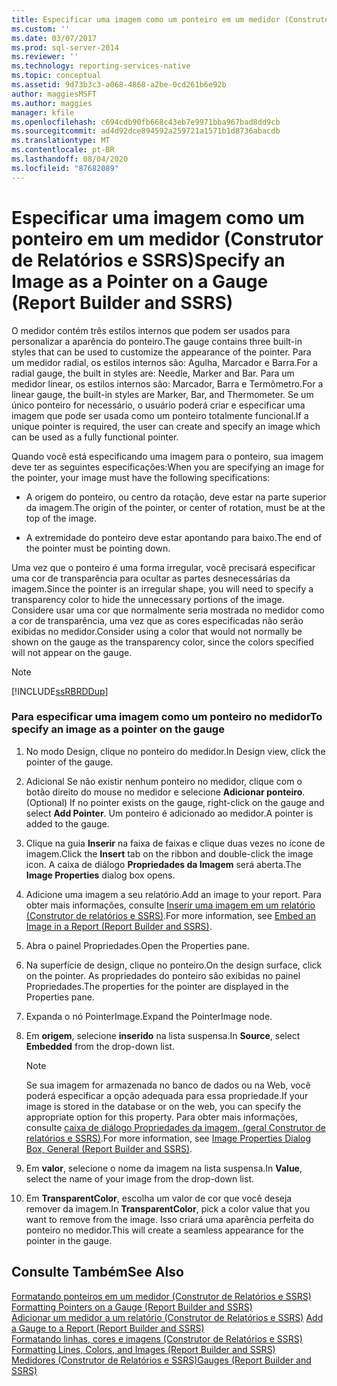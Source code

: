 ```yaml
---
title: Especificar uma imagem como um ponteiro em um medidor (Construtor de Relatórios e SSRS) | Microsoft Docs
ms.custom: ''
ms.date: 03/07/2017
ms.prod: sql-server-2014
ms.reviewer: ''
ms.technology: reporting-services-native
ms.topic: conceptual
ms.assetid: 9d73b3c3-a068-4868-a2be-0cd261b6e92b
author: maggiesMSFT
ms.author: maggies
manager: kfile
ms.openlocfilehash: c694cdb90fb668c43eb7e9971bba967bad8dd9cb
ms.sourcegitcommit: ad4d92dce894592a259721a1571b1d8736abacdb
ms.translationtype: MT
ms.contentlocale: pt-BR
ms.lasthandoff: 08/04/2020
ms.locfileid: "87682089"
---
```

# <a name="specify-an-image-as-a-pointer-on-a-gauge-report-builder-and-ssrs"></a><span data-ttu-id="adada-102">Especificar uma imagem como um ponteiro em um medidor (Construtor de Relatórios e SSRS)</span><span class="sxs-lookup"><span data-stu-id="adada-102">Specify an Image as a Pointer on a Gauge (Report Builder and SSRS)</span></span>
  <span data-ttu-id="adada-103">O medidor contém três estilos internos que podem ser usados para personalizar a aparência do ponteiro.</span><span class="sxs-lookup"><span data-stu-id="adada-103">The gauge contains three built-in styles that can be used to customize the appearance of the pointer.</span></span> <span data-ttu-id="adada-104">Para um medidor radial, os estilos internos são: Agulha, Marcador e Barra.</span><span class="sxs-lookup"><span data-stu-id="adada-104">For a radial gauge, the built in styles are: Needle, Marker and Bar.</span></span> <span data-ttu-id="adada-105">Para um medidor linear, os estilos internos são: Marcador, Barra e Termômetro.</span><span class="sxs-lookup"><span data-stu-id="adada-105">For a linear gauge, the built-in styles are Marker, Bar, and Thermometer.</span></span> <span data-ttu-id="adada-106">Se um único ponteiro for necessário, o usuário poderá criar e especificar uma imagem que pode ser usada como um ponteiro totalmente funcional.</span><span class="sxs-lookup"><span data-stu-id="adada-106">If a unique pointer is required, the user can create and specify an image which can be used as a fully functional pointer.</span></span>  
  
 <span data-ttu-id="adada-107">Quando você está especificando uma imagem para o ponteiro, sua imagem deve ter as seguintes especificações:</span><span class="sxs-lookup"><span data-stu-id="adada-107">When you are specifying an image for the pointer, your image must have the following specifications:</span></span>  
  
-   <span data-ttu-id="adada-108">A origem do ponteiro, ou centro da rotação, deve estar na parte superior da imagem.</span><span class="sxs-lookup"><span data-stu-id="adada-108">The origin of the pointer, or center of rotation, must be at the top of the image.</span></span>  
  
-   <span data-ttu-id="adada-109">A extremidade do ponteiro deve estar apontando para baixo.</span><span class="sxs-lookup"><span data-stu-id="adada-109">The end of the pointer must be pointing down.</span></span>  
  
 <span data-ttu-id="adada-110">Uma vez que o ponteiro é uma forma irregular, você precisará especificar uma cor de transparência para ocultar as partes desnecessárias da imagem.</span><span class="sxs-lookup"><span data-stu-id="adada-110">Since the pointer is an irregular shape, you will need to specify a transparency color to hide the unnecessary portions of the image.</span></span> <span data-ttu-id="adada-111">Considere usar uma cor que normalmente seria mostrada no medidor como a cor de transparência, uma vez que as cores especificadas não serão exibidas no medidor.</span><span class="sxs-lookup"><span data-stu-id="adada-111">Consider using a color that would not normally be shown on the gauge as the transparency color, since the colors specified will not appear on the gauge.</span></span>  
  
> [!NOTE]  
>  [!INCLUDE[ssRBRDDup](../includes/ssrbrddup-md.md)]  
  
### <a name="to-specify-an-image-as-a-pointer-on-the-gauge"></a><span data-ttu-id="adada-112">Para especificar uma imagem como um ponteiro no medidor</span><span class="sxs-lookup"><span data-stu-id="adada-112">To specify an image as a pointer on the gauge</span></span>  
  
1.  <span data-ttu-id="adada-113">No modo Design, clique no ponteiro do medidor.</span><span class="sxs-lookup"><span data-stu-id="adada-113">In Design view, click the pointer of the gauge.</span></span>  
  
2.  <span data-ttu-id="adada-114">Adicional Se não existir nenhum ponteiro no medidor, clique com o botão direito do mouse no medidor e selecione **Adicionar ponteiro**.</span><span class="sxs-lookup"><span data-stu-id="adada-114">(Optional) If no pointer exists on the gauge, right-click on the gauge and select **Add Pointer**.</span></span> <span data-ttu-id="adada-115">Um ponteiro é adicionado ao medidor.</span><span class="sxs-lookup"><span data-stu-id="adada-115">A pointer is added to the gauge.</span></span>  
  
3.  <span data-ttu-id="adada-116">Clique na guia **Inserir** na faixa de faixas e clique duas vezes no ícone de imagem.</span><span class="sxs-lookup"><span data-stu-id="adada-116">Click the **Insert** tab on the ribbon and double-click the image icon.</span></span> <span data-ttu-id="adada-117">A caixa de diálogo **Propriedades da Imagem** será aberta.</span><span class="sxs-lookup"><span data-stu-id="adada-117">The **Image Properties** dialog box opens.</span></span>  
  
4.  <span data-ttu-id="adada-118">Adicione uma imagem a seu relatório.</span><span class="sxs-lookup"><span data-stu-id="adada-118">Add an image to your report.</span></span> <span data-ttu-id="adada-119">Para obter mais informações, consulte [Inserir uma imagem em um relatório &#40;Construtor de relatórios e SSRS&#41;](report-design/embed-an-image-in-a-report-report-builder-and-ssrs.md).</span><span class="sxs-lookup"><span data-stu-id="adada-119">For more information, see [Embed an Image in a Report &#40;Report Builder and SSRS&#41;](report-design/embed-an-image-in-a-report-report-builder-and-ssrs.md).</span></span>  
  
5.  <span data-ttu-id="adada-120">Abra o painel Propriedades.</span><span class="sxs-lookup"><span data-stu-id="adada-120">Open the Properties pane.</span></span>  
  
6.  <span data-ttu-id="adada-121">Na superfície de design, clique no ponteiro.</span><span class="sxs-lookup"><span data-stu-id="adada-121">On the design surface, click on the pointer.</span></span> <span data-ttu-id="adada-122">As propriedades do ponteiro são exibidas no painel Propriedades.</span><span class="sxs-lookup"><span data-stu-id="adada-122">The properties for the pointer are displayed in the Properties pane.</span></span>  
  
7.  <span data-ttu-id="adada-123">Expanda o nó PointerImage.</span><span class="sxs-lookup"><span data-stu-id="adada-123">Expand the PointerImage node.</span></span>  
  
8.  <span data-ttu-id="adada-124">Em **origem**, selecione **inserido** na lista suspensa.</span><span class="sxs-lookup"><span data-stu-id="adada-124">In **Source**, select **Embedded** from the drop-down list.</span></span>  
  
    > [!NOTE]  
    >  <span data-ttu-id="adada-125">Se sua imagem for armazenada no banco de dados ou na Web, você poderá especificar a opção adequada para essa propriedade.</span><span class="sxs-lookup"><span data-stu-id="adada-125">If your image is stored in the database or on the web, you can specify the appropriate option for this property.</span></span> <span data-ttu-id="adada-126">Para obter mais informações, consulte [caixa de diálogo Propriedades da imagem, &#40;geral Construtor de relatórios e SSRS&#41;](../../2014/reporting-services/image-properties-dialog-box-general-report-builder-and-ssrs.md).</span><span class="sxs-lookup"><span data-stu-id="adada-126">For more information, see [Image Properties Dialog Box, General &#40;Report Builder and SSRS&#41;](../../2014/reporting-services/image-properties-dialog-box-general-report-builder-and-ssrs.md).</span></span>  
  
9. <span data-ttu-id="adada-127">Em **valor**, selecione o nome da imagem na lista suspensa.</span><span class="sxs-lookup"><span data-stu-id="adada-127">In **Value**, select the name of your image from the drop-down list.</span></span>  
  
10. <span data-ttu-id="adada-128">Em **TransparentColor**, escolha um valor de cor que você deseja remover da imagem.</span><span class="sxs-lookup"><span data-stu-id="adada-128">In **TransparentColor**, pick a color value that you want to remove from the image.</span></span> <span data-ttu-id="adada-129">Isso criará uma aparência perfeita do ponteiro no medidor.</span><span class="sxs-lookup"><span data-stu-id="adada-129">This will create a seamless appearance for the pointer in the gauge.</span></span>  
  
## <a name="see-also"></a><span data-ttu-id="adada-130">Consulte Também</span><span class="sxs-lookup"><span data-stu-id="adada-130">See Also</span></span>  
 <span data-ttu-id="adada-131">[Formatando ponteiros em um medidor &#40;Construtor de Relatórios e SSRS&#41;](report-design/formatting-pointers-on-a-gauge-report-builder-and-ssrs.md) </span><span class="sxs-lookup"><span data-stu-id="adada-131">[Formatting Pointers on a Gauge &#40;Report Builder and SSRS&#41;](report-design/formatting-pointers-on-a-gauge-report-builder-and-ssrs.md) </span></span>  
 <span data-ttu-id="adada-132">[Adicionar um medidor a um relatório &#40;Construtor de Relatórios e SSRS&#41;](report-design/add-a-gauge-to-a-report-report-builder-and-ssrs.md) </span><span class="sxs-lookup"><span data-stu-id="adada-132">[Add a Gauge to a Report &#40;Report Builder and SSRS&#41;](report-design/add-a-gauge-to-a-report-report-builder-and-ssrs.md) </span></span>  
 <span data-ttu-id="adada-133">[Formatando linhas, cores e imagens &#40;Construtor de Relatórios e SSRS&#41;](report-design/images-report-builder-and-ssrs.md) </span><span class="sxs-lookup"><span data-stu-id="adada-133">[Formatting Lines, Colors, and Images &#40;Report Builder and SSRS&#41;](report-design/images-report-builder-and-ssrs.md) </span></span>  
 [<span data-ttu-id="adada-134">Medidores &#40;Construtor de Relatórios e SSRS&#41;</span><span class="sxs-lookup"><span data-stu-id="adada-134">Gauges &#40;Report Builder and SSRS&#41;</span></span>](report-design/gauges-report-builder-and-ssrs.md)  
  
  
